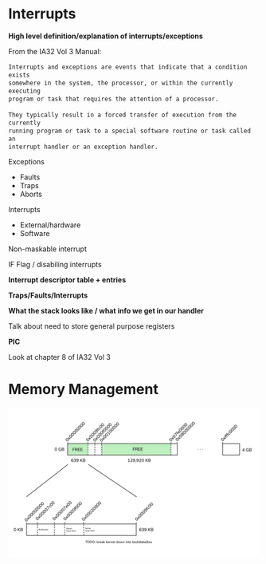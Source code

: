 
# Interrupts

**High level definition/explanation of interrupts/exceptions**

From the IA32 Vol 3 Manual:

```
Interrupts and exceptions are events that indicate that a condition exists
somewhere in the system, the processor, or within the currently executing
program or task that requires the attention of a processor. 

They typically result in a forced transfer of execution from the currently
running program or task to a special software routine or task called an
interrupt handler or an exception handler.
```

Exceptions

- Faults
- Traps
- Aborts

Interrupts

- External/hardware
- Software


Non-maskable interrupt

IF Flag / disabiling interrupts

**Interrupt descriptor table + entries**

**Traps/Faults/Interrupts**

**What the stack looks like / what info we get in our handler**

Talk about need to store general purpose registers

**PIC**

Look at chapter 8 of IA32 Vol 3

# Memory Management

![](assets/memory_layout.png)